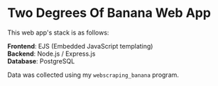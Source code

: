 # Two Degrees Of Banana Web App

This web app's stack is as follows:

**Frontend**: EJS (Embedded JavaScript templating)  
**Backend**: Node.js / Express.js  
**Database**: PostgreSQL  

Data was collected using my `webscraping_banana` program.
